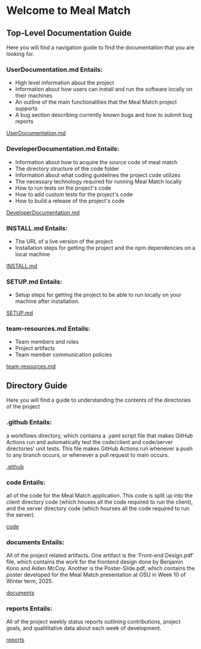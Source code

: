 # Welcome to Meal Match

## Top-Level Documentation Guide
Here you will find a navigation guide to find the documentation that you are looking for.

### UserDocumentation.md Entails: 
- High level information about the project
- Information about how users can install and run the software locally on their machines
- An outline of the main functionalities that the Meal Match project supports
- A bug section describing currently known bugs and how to submit bug reports

[UserDocumentation.md](./UserDocumentation.md)

### DeveloperDocumentation.md Entails:
- Information about how to acquire the source code of meal match
- The directory structure of the code folder
- Information about what coding guidelines the project code utilizes
- The necessary technology required for running Meal Match locally
- How to run tests on the project's code
- How to add custom tests for the project's code
- How to build a release of the project's code

[DeveloperDocumentation.md](./DeveloperDocumentation.md)

### INSTALL.md Entails: 
- The URL of a live version of the project
- Installation steps for getting the project and the npm dependencies on a local machine

[INSTALL.md](./INSTALL.md)

### SETUP.md Entails: 
- Setup steps for getting the project to be able to run locally on your machine after installation.

[SETUP.md](./SETUP.md)

### team-resources.md Entails: 
- Team members and roles
- Project artifacts
- Team member communication policies

[team-resources.md](./team-resources.md)

## Directory Guide
Here you will find a guide to understanding the contents of the directories of the project

### .github Entails: 
a workflows directory, which contains a .yaml script file that makes GitHub Actions run and automatically test the code/client and code/server directories' unit tests. This file makes GitHub Actions run whenever a push to any branch occurs, or whenever a pull request to main occurs.

[.github](./.github)

### code Entails: 
all of the code for the Meal Match application. This code is split up into the client directory code (which houses all the code required to run the client), and the server directory code (which hourses all the code required to run the server).

[code](./code)

### documents Entails: 
All of the project related artifacts. One artifact is the 'Front-end Design.pdf' file, which contains the work for the frontend design done by Benjamin Kono and Aiden McCoy. Another is the Poster-Slide.pdf, which contains the poster developed for the Meal Match presentation at OSU in Week 10 of Winter term, 2025.

[documents](./documents)

### reports Entails: 
All of the project weekly status reports outlining contributions, project goals, and qualititative data about each week of development.

[reports](./reports)